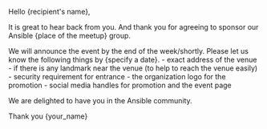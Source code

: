 Hello {recipient's name},

It is great to hear back from you. And thank you for agreeing to sponsor our Ansible {place of the meetup} group.

We will announce the event by the end of the week/shortly. Please let us know the following things by {specify a date}.
    - exact address of the venue
    - if there is any landmark near the venue (to help to reach the venue easily)
    - security requirement for entrance
    - the organization logo for the promotion
    - social media handles for promotion and the event page

We are delighted to have you in the Ansible community.

Thank you
{your_name}
